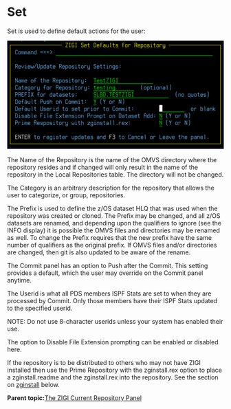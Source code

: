 # Set

Set is used to define default actions for the user:

![](media/img(55).png)

The Name of the Repository is the name of the OMVS directory where the repository resides and if changed will only result in the name of the repository in the Local Repositories table. The directory will not be changed.

The Category is an arbitrary description for the repository that allows the user to categorize, or group, repositories.

The Prefix is used to define the z/OS dataset HLQ that was used when the repository was created or cloned. The Prefix may be changed, and all z/OS datasets are renamed, and depending upon the qualifiers to ignore \(see the INFO display\) it is possible the OMVS files and directories may be renamed as well. To change the Prefix requires that the new prefix have the same number of qualifiers as the original prefix. If OMVS files and/or directories are changed, then git is also updated to be aware of the rename.

The Commit panel has an option to Push after the Commit. This setting provides a default, which the user may override on the Commit panel anytime.

The Userid is what all PDS members ISPF Stats are set to when they are processed by Commit. Only those members have their ISPF Stats updated to the specified userid.

NOTE: Do not use 8-character userids unless your system has enabled their use.

The option to Disable File Extension prompting can be enabled or disabled here.

If the repository is to be distributed to others who may not have ZIGI installed then use the Prime Repository with the zginstall.rex option to place a zginstall.readme and the zginstall.rex into the repository. See the section on [zginstall](#_Appendix_B:_Using) below.

**Parent topic:**[The ZIGI Current Repository Panel](zOS_ISPF_Git_Interface_Users_Guide_V3R0_the_zigi_current_repository_panel.md)

